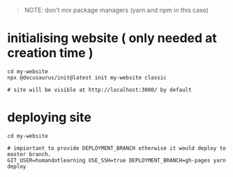 > NOTE: don't mix package managers (yarn and npm in this case)
# initialising website ( only needed at creation time )

```
cd my-website
npx @docusaurus/init@latest init my-website classic

# site will be visible at http://localhost:3000/ by default
```

# deploying site

```
cd my-website

# impiortant to provide DEPLOYMENT_BRANCH otherwise it would deploy to master branch.
GIT_USER=humandotlearning USE_SSH=true DEPLOYMENT_BRANCH=gh-pages yarn deploy

```